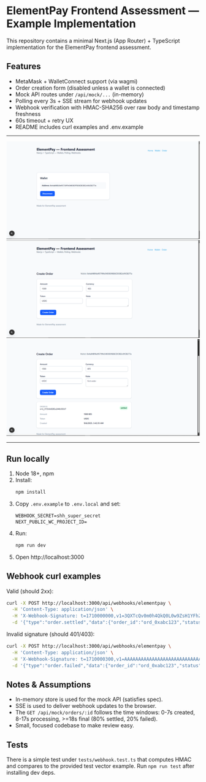 # ElementPay Frontend Assessment — Example Implementation

This repository contains a minimal Next.js (App Router) + TypeScript implementation for the ElementPay frontend assessment.

## Features

- MetaMask + WalletConnect support (via wagmi)
- Order creation form (disabled unless a wallet is connected)
- Mock API routes under `/api/mock/...` (in-memory)
- Polling every 3s + SSE stream for webhook updates
- Webhook verification with HMAC-SHA256 over raw body and timestamp freshness
- 60s timeout + retry UX
- README includes curl examples and .env.example

---

![alt text](public/image-2.png)![alt text](public/image.png)![alt text](public/image-1.png)

---

## Run locally

1. Node 18+, npm
2. Install:
   ```bash
   npm install
   ```
3. Copy `.env.example` to `.env.local` and set:
   ```
   WEBHOOK_SECRET=shh_super_secret
   NEXT_PUBLIC_WC_PROJECT_ID=
   ```
4. Run:
   ```bash
   npm run dev
   ```
5. Open http://localhost:3000

## Webhook curl examples

Valid (should 2xx):

```bash
curl -X POST http://localhost:3000/api/webhooks/elementpay \
  -H 'Content-Type: application/json' \
  -H 'X-Webhook-Signature: t=1710000000,v1=3QXTcQv0m0h4QkQ0L0w9ZsH1YFhZgMGnF0d9Xz4P7nQ=' \
  -d '{"type":"order.settled","data":{"order_id":"ord_0xabc123","status":"settled"}}'
```

Invalid signature (should 401/403):

```bash
curl -X POST http://localhost:3000/api/webhooks/elementpay \
  -H 'Content-Type: application/json' \
  -H 'X-Webhook-Signature: t=1710000300,v1=AAAAAAAAAAAAAAAAAAAAAAAAAAAAAAAAAAAAAAAAAAA=' \
  -d '{"type":"order.failed","data":{"order_id":"ord_0xabc123","status":"failed"}}'
```

## Notes & Assumptions

- In-memory store is used for the mock API (satisfies spec).
- SSE is used to deliver webhook updates to the browser.
- The `GET /api/mock/orders/:id` follows the time windows: 0-7s created, 8-17s processing, >=18s final (80% settled, 20% failed).
- Small, focused codebase to make review easy.

## Tests

There is a simple test under `tests/webhook.test.ts` that computes HMAC and compares to the provided test vector example. Run `npm run test` after installing dev deps.
